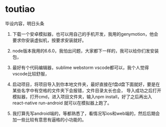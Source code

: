# toutiao
毕设内容，明日头条

1. 下载一个安卓模拟器，也可以用自己的手机开发，我用的genymotion，他会要求你安装虚拟机，按要求安装就好。


2. node版本我用的6.6.0，我怕出问题，大家都下一样的，我可以给你们发安装包，


3. 最好有个代码编辑器，sublime webstorm vscode都可以，我个人觉得vscode比较舒服，


4. 启动项目，将项目导入到你本地文件夹，最好直接在f盘d盘下面就好，要是在某些名字中有空格的文件夹下会报错，文件目录太长也会，
导入成功之后打开模拟器，打开cmd，进入项目文件夹，输入npm install，好了之后再出入react-native run-android 就可以在模拟器上跑了。


5. 我打算先写android端的，等都熟悉了，看情况写ios和web端的，然后后期会加一些比较有意思有逼格的小功能的。
